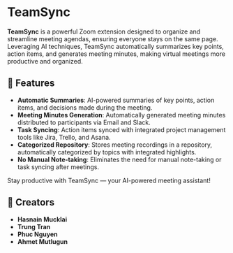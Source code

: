 # TeamSync

**TeamSync** is a powerful Zoom extension designed to organize and streamline meeting agendas, ensuring everyone stays on the same page. Leveraging AI techniques, TeamSync automatically summarizes key points, action items, and generates meeting minutes, making virtual meetings more productive and organized.

## 🚀 Features

- **Automatic Summaries**: AI-powered summaries of key points, action items, and decisions made during the meeting.
- **Meeting Minutes Generation**: Automatically generated meeting minutes distributed to participants via Email and Slack.
- **Task Syncing**: Action items synced with integrated project management tools like Jira, Trello, and Asana.
- **Categorized Repository**: Stores meeting recordings in a repository, automatically categorized by topics with integrated highlights.
- **No Manual Note-taking**: Eliminates the need for manual note-taking or task syncing after meetings.

Stay productive with TeamSync — your AI-powered meeting assistant!

## 👥 Creators

- **Hasnain Mucklai**
- **Trung Tran**
- **Phuc Nguyen**
- **Ahmet Mutlugun**
